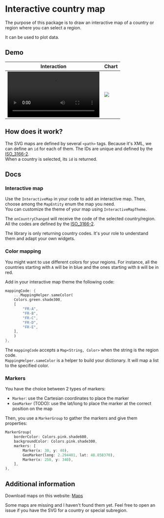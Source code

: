 # Interactive country map

The purpose of this package is to draw an interactive map of a country or region where you can select a region.

It can be used to plot data.


## Demo

| Interaction | Chart  |
|--|--------------|
| ![](docs/france_department.webm) | ![](docs/a.gif) |

## How does it work?

The SVG maps are defined by several `<path>` tags. Because it's XML, we can define an `id` for each of them. The IDs are unique and defined by the [ISO_3166-2](https://en.wikipedia.org/wiki/ISO_3166-2).  
When a country is selected, its `id` is returned.

## Docs

### Interactive map

Use the `InteractiveMap` in your code to add an interactive map. Then, choose among the `MapEntity` enum the map you need.  
You can customize the theme of your map using `InteractiveMapTheme`.

The `onCountryChanged` will receive the code of the selected country/region. All the codes are defined by the [ISO_3166-2](https://en.wikipedia.org/wiki/ISO_3166-2).

The library is only returning country codes. It's your role to understand them and adapt your own widgets.

### Color mapping

You might want to use different colors for your regions. For instance, all the countries starting with `A` will be in blue and the ones starting with `B` will be in red.

Add in your interactive map theme the following code:

```dart
mappingCode: {
    ...MappingHelper.sameColor(
    Colors.green.shade300,
    [
        "FR-A",
        "FR-B",
        "FR-C",
        "FR-D",
        "FR-E",
    ],
    )
},
```

The `mappingCode` accepts a `Map<String, Color>` when the string is the region code.  
`MappingHelper.sameColor` is a helper to build your dictionary. It will map a list to the specified color.

### Markers

You have the choice between 2 types of markers:

- `Marker`: use the Cartesian coordinates to place the marker
- `GeoMarker` (TODO): use the lat/long to place the marker at the correct position on the map

Then, you use a `MarkerGroup` to gather the markers and give them properties:

```dart
MarkerGroup(
    borderColor: Colors.pink.shade600,
    backgroundColor: Colors.pink.shade300,
    markers: [
        Marker(x: 30, y: 40),
        GeoMarker(long: 2.294481, lat: 48.858370),
        Marker(x: 250, y: 340),
    ],
),
```

## Additional information

Download maps on this website: [Maps](https://mapsvg.com/maps)

Some maps are missing and I haven't found them yet. Feel free to open an issue if you have the SVG for a country or special subregion.